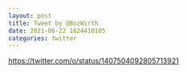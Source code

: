 ```yaml
--- 
layout: post 
title: Tweet by @BozWirth 
date: 2021-06-22 1624410105 
categories: twitter 
--- 
```

https://twitter.com/o/status/1407504092805713921